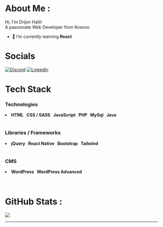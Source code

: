 # About Me :
Hi, I'm Drijon Halili\
A passionate Web Developer from Kosovo
<!-- 🔭 I’m currently working on **Discipline App**-->
- 🌱 I’m currently learning **React**
<!--- 👯 I’m looking to collaborate on **any PHP project**-->

# Socials
[![Discord](https://img.shields.io/badge/Discord-%237289DA.svg?logo=discord&logoColor=white&style=for-the-badge)](https://discord.com/users/521062959154462720)  [![LinkedIn](https://img.shields.io/badge/LinkedIn-%230077B5.svg?logo=linkedin&logoColor=white&style=for-the-badge)](https://linkedin.com/in/drijon) 

# Tech Stack

<h3>Technologies</h3>
<div>
		<li><b>HTML <span>
		&nbsp CSS / SASS
		&nbsp JavaScript
		&nbsp PHP
		&nbsp MySql
		&nbsp Java</b>
	</span>
</li>
	</div>
<br>
<h3>Libraries / Frameworks</h3>
<div>
	<li><b>jQuery <span>
		&nbsp React Native
		&nbsp Bootstrap
		&nbsp Tailwind
	</b>
	</span>
</li>
</div>
<br>
<h3>CMS</h3>
<div>
	<li><b>WordPress <span>
		&nbsp WordPress Advanced
	</b>
	</span>
  </li>
</div>

<br>
<br>


# GitHub Stats :

![](https://github-readme-stats.vercel.app/api/top-langs/?username=Drijoni&theme=tokyonight&hide_border=true&include_all_commits=false&count_private=false&layout=compact)

---
<!--[![](https://visitcount.itsvg.in/api?id=Drijoni&icon=0&color=0)](https://visitcount.itsvg.in)-->
